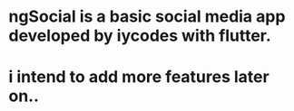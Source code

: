 # ngSocial is a basic social media app developed by iycodes with flutter.

# i intend to add more features later on..
